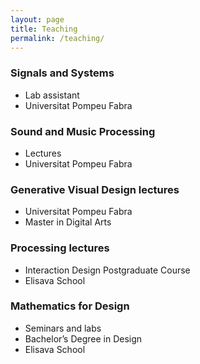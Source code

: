```yaml
---
layout: page
title: Teaching
permalink: /teaching/
---
```


### Signals and Systems
  - Lab assistant 
  - Universitat Pompeu Fabra
 
### Sound and Music Processing 
  - Lectures 
  - Universitat Pompeu Fabra
 
### Generative Visual Design lectures 
  - Universitat Pompeu Fabra
  - Master in Digital Arts
 
### Processing lectures 
  - Interaction Design Postgraduate Course 
  - Elisava School
 
### Mathematics for Design
  - Seminars and labs 
  - Bachelor’s Degree in Design 
  - Elisava School



